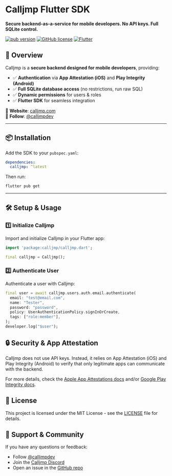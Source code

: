 # Calljmp Flutter SDK

**Secure backend-as-a-service for mobile developers. No API keys. Full SQLite control.**

[![pub version](https://img.shields.io/pub/v/calljmp)](https://pub.dev/packages/calljmp)
[![GitHub license](https://img.shields.io/github/license/Calljmp/calljmp-flutter)](LICENSE)
[![Flutter](https://img.shields.io/badge/Flutter-Compatible-blue)](https://flutter.dev/)

## 🚀 Overview

Calljmp is a **secure backend designed for mobile developers**, providing:

- ✅ **Authentication** via **App Attestation (iOS)** and **Play Integrity (Android)**
- ✅ **Full SQLite database access** (no restrictions, run raw SQL)
- ✅ **Dynamic permissions** for users & roles
- ✅ **Flutter SDK** for seamless integration

🔹 **Website**: [calljmp.com](https://calljmp.com)  
🔹 **Follow**: [@calljmpdev](https://x.com/calljmpdev)

---

## 📦 Installation

Add the SDK to your `pubspec.yaml`:

```yaml
dependencies:
  calljmp: ^latest
```

Then run:

```sh
flutter pub get
```

---

## 🛠️ Setup & Usage

### 1️⃣ Initialize Calljmp

Import and initialize Calljmp in your Flutter app:

```dart
import 'package:calljmp/calljmp.dart';

final calljmp = Calljmp();
```

### 2️⃣ Authenticate User

Authenticate a user with Calljmp:

```dart
final user = await calljmp.users.auth.email.authenticate(
  email: "test@email.com",
  name: "Tester",
  password: "password",
  policy: UserAuthenticationPolicy.signInOrCreate,
  tags: ["role:member"],
);
developer.log("$user");
```

<!-- ### 3️⃣ Run Direct SQL Queries

Access your SQLite database without restrictions:

```dart
final result = await calljmp.database.query(
  sql: 'SELECT id, email, auth_provider, provider_user_id, tags, created_at FROM users',
  params: [],
);

if (result.error != null) {
  print(result.error);
  return;
}

print(result.data);
```

### 4️⃣ Access service

If you are deploying your own service, you can access it via the `service` property.

```typescript
// ./src/services/main.ts

import { Service } from './service';

const service = Service();

service.get('/hello', async c => {
  return c.json({
    message: 'Hello, world!',
  });
});

export default service;
```

Then in your Flutter app, you can call the service like this:

```dart
// ./lib/main.dart

final result = await calljmp.service
    .request('/hello')
    .get()
    .json<Map<String, dynamic>>();

if (result.error != null) {
  print(result.error);
  return;
}

print(result.data);
``` -->

## 🔒 Security & App Attestation

Calljmp does not use API keys. Instead, it relies on App Attestation (iOS) and Play Integrity (Android) to verify that only legitimate apps can communicate with the backend.

For more details, check the [Apple App Attestations docs](https://developer.apple.com/documentation/devicecheck/establishing-your-app-s-integrity) and/or [Google Play Integrity docs](https://developer.android.com/google/play/integrity).

## 📄 License

This project is licensed under the MIT License - see the [LICENSE](LICENSE) file for details.

## 💬 Support & Community

If you have any questions or feedback:

- Follow [@calljmpdev](https://x.com/calljmpdev)
- Join the [Calljmp Discord](https://discord.gg/DHsrADPUC6)
- Open an issue in the [GitHub repo](https://github.com/Calljmp/calljmp-flutter/issues)
